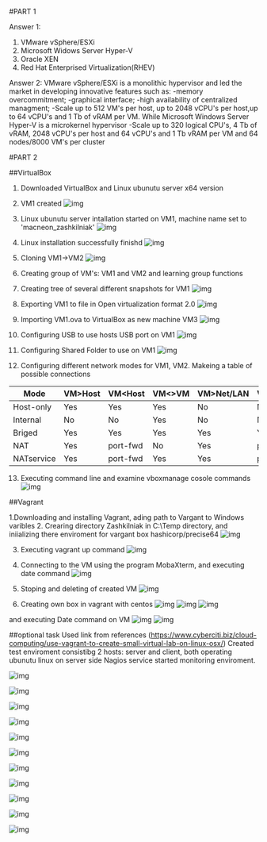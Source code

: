 #PART 1

Answer 1:
1. VMware vSphere/ESXi
2. Microsoft Widows Server Hyper-V
3. Oracle XEN
4. Red Hat Enterprised Virtualization(RHEV)

Answer 2:
VMware vSphere/ESXi is a monolithic hypervisor and led the market
in developing innovative features such as:
-memory overcommitment;
-graphical interface;
-high availability of centralized managment;
-Scale up to 512 VM's per host, up to 2048 vCPU's per host,up to 
64 vCPU's and 1 Tb of vRAM per VM.
While Microsoft Windows Server Hyper-V is a microkernel hypervisor
-Scale up to 320 logical CPU's, 4 Tb of vRAM, 2048 vCPU's per host
and 64 vCPU's and 1 Tb vRAM per VM and 64 nodes/8000 VM's per 
cluster

#PART 2

##VirtualBox

1. Downloaded VirtualBox and Linux ubunutu server x64 version
2. VM1 created 
![img](images/vb1.jpg)

3. Linux ubunutu server intallation started on VM1, machine name set to 'macneon_zashkilniak'
![img](images/vb2.jpg)

4. Linux installation successfully finishd
![img](images/vb3.jpg)

5. Cloning VM1->VM2
![img](images/vb4.jpg)

6. Creating group of VM's: VM1 and VM2 and learning group functions
7. Creating tree of several different snapshots for VM1
![img](images/vb5.jpg)

8. Exporting VM1 to file in Open virtualization format 2.0
![img](images/vb6.jpg)

9. Importing VM1.ova to VirtualBox as new machine VM3
![img](images/vb7.jpg)

10. Configuring USB to use hosts USB port on VM1
![img](images/vb8.jpg)

11. Configuring Shared Folder to use on VM1
![img](images/vb9.jpg)

12. Configuring different network modes for VM1, VM2. Makeing a table of possible connections

|   Mode   |VM>Host| VM<Host|VM<>VM|VM>Net/LAN|VM<Net/LAN|
|----------|-------|--------|------|----------|----------|
|Host-only |  Yes  |   Yes  | Yes  |     No   |     No   |
|Internal  |   No  |    No  | Yes  |     No   |     No   |
|Briged    |  Yes  |   Yes  | Yes  |    Yes   |    Yes   |
|NAT       |  Yes  |port-fwd|  No  |    Yes   | port-fwd |
|NATservice|  Yes  |port-fwd| Yes  |    Yes   | port-fwd |

13. Executing command line and examine vboxmanage cosole commands
![img](images/vb10.jpg)

##Vagrant

1.Downloading and installing Vagrant, ading path to Vargant to Windows varibles
2. Crearing directory Zashkilniak in C:\Temp directory, and iniializing there enviroment for
vargant box hashicorp/precise64
![img](images/varg1.jpg)

3. Executing vagrant up command
![img](images/varg2.jpg)

4. Connecting to the VM using the program MobaXterm, and executing date command
![img](images/varg3.jpg)

5. Stoping and deleting of created VM
![img](images/varg4.jpg)

6. Creating own box in vagrant with centos
![img](images/ownvag1.jpg)
![img](images/ownvag2.jpg)
![img](images/ownvag3.jpg)

and executing Date command on VM
![img](images/ownvag4.jpg)
![img](images/ownvag5.jpg)

##optional task
Used link from references
(https://www.cyberciti.biz/cloud-computing/use-vagrant-to-create-small-virtual-lab-on-linux-osx/)
Created test enviroment consistibg 2 hosts: server and client, both operating ubunutu linux
on server side Nagios service started monitoring enviroment.

![img](images/vlab1.jpg)

![img](images/vlab2.jpg)

![img](images/vlab3.jpg)

![img](images/vlab4.jpg)

![img](images/vlab5.jpg)

![img](images/vlab6.jpg)

![img](images/vlab7.jpg)

![img](images/vlab8.jpg)

![img](images/vlab9.jpg)

![img](images/vlab10.jpg)

![img](images/vlab11.jpg)
